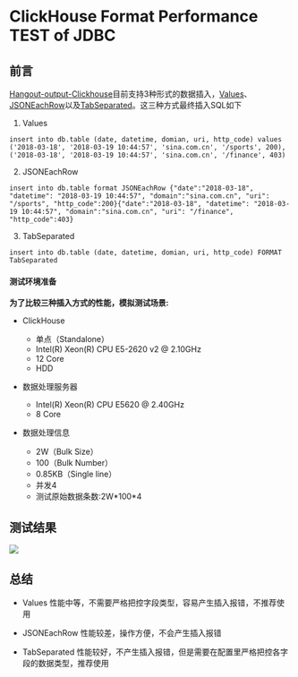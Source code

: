 # ClickHouse Format Performance TEST of JDBC

## 前言

[Hangout-output-Clickhouse](https://github.com/RickyHuo/hangout-output-clickhouse)目前支持3种形式的数据插入，[Values](https://clickhouse.yandex/docs/en/formats/values/)、[JSONEachRow](https://clickhouse.yandex/docs/en/formats/jsoneachrow/)以及[TabSeparated](https://clickhouse.yandex/docs/en/formats/tabseparated/)。这三种方式最终插入SQL如下

1. Values
```
insert into db.table (date, datetime, domian, uri, http_code) values ('2018-03-18', '2018-03-19 10:44:57', 'sina.com.cn', '/sports', 200), ('2018-03-18', '2018-03-19 10:44:57', 'sina.com.cn', '/finance', 403)
```

2. JSONEachRow
```
insert into db.table format JSONEachRow {"date":"2018-03-18", "datetime": "2018-03-19 10:44:57", "domain":"sina.com.cn", "uri": "/sports", "http_code":200}{"date":"2018-03-18", "datetime": "2018-03-19 10:44:57", "domain":"sina.com.cn", "uri": "/finance", "http_code":403}
```

3. TabSeparated
```
insert into db.table (date, datetime, domian, uri, http_code) FORMAT TabSeparated
```

#### 测试环境准备

**为了比较三种插入方式的性能，模拟测试场景:**

- ClickHouse
	- 单点（Standalone）
	- Intel(R) Xeon(R) CPU E5-2620 v2 @ 2.10GHz
	- 12 Core
	- HDD

- 数据处理服务器
	- Intel(R) Xeon(R) CPU E5620  @ 2.40GHz
	- 8 Core

- 数据处理信息
	- 2W（Bulk Size）
	- 100（Bulk Number）
	- 0.85KB（Single line）
	- 并发4
	- 测试原始数据条数:2W\*100*4


## 测试结果

![](http://oupfz5jq2.bkt.clouddn.com/18-3-21/66751746.jpg)

## 总结

- Values
性能中等，不需要严格把控字段类型，容易产生插入报错，不推荐使用

- JSONEachRow
性能较差，操作方便，不会产生插入报错

- TabSeparated
性能较好，不产生插入报错，但是需要在配置里严格把控各字段的数据类型，推荐使用
